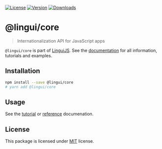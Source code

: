 [![License][Badge-License]][License]
[![Version][Badge-Version]][Package]
[![Downloads][Badge-Downloads]][Package]

# @lingui/core 

> Internationalization API for JavaScript apps

`@lingui/core` is part of [LinguiJS][LinguiJS]. See the [documentation][Documentation] for all information, tutorials and examples.

## Installation

```sh
npm install --save @lingui/core
# yarn add @lingui/core
```

## Usage

See the [tutorial][Tutorial] or [reference][Reference] documenation.

## License

This package is licensed under [MIT][License] license.

[License]: https://github.com/lingui/js-lingui/blob/master/LICENSE
[LinguiJS]: https://github.com/lingui/js-lingui
[Documentation]: https://lingui.js.org/
[Tutorial]: https://lingui.js.org/tutorials/js.html
[Reference]: https://lingui.js.org/ref/core.html
[Package]: https://www.npmjs.com/package/@lingui/core
[Badge-Downloads]: https://img.shields.io/npm/dw/@lingui/core.svg
[Badge-Version]: https://img.shields.io/npm/v/@lingui/core.svg 
[Badge-License]: https://img.shields.io/npm/l/@lingui/core.svg
